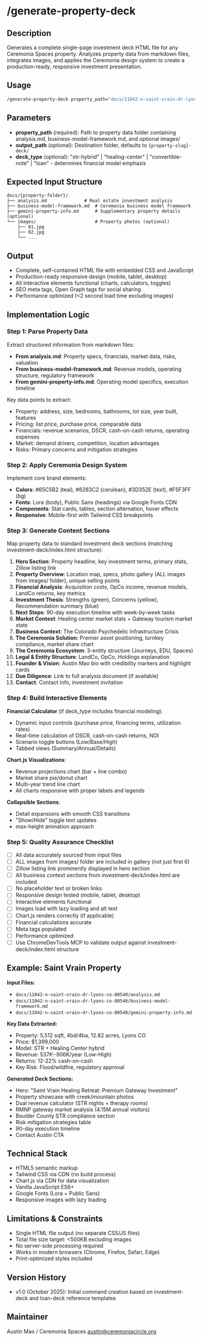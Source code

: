 # /generate-property-deck

## Description
Generates a complete single-page investment deck HTML file for any Ceremonia Spaces property. Analyzes property data from markdown files, integrates images, and applies the Ceremonia design system to create a production-ready, responsive investment presentation.

## Usage
```bash
/generate-property-deck property_path="docs/11042-n-saint-vrain-dr-lyons-co-80540/" deck_type="str-hybrid"
```

## Parameters
- **property_path** (required): Path to property data folder containing analysis.md, business-model-framework.md, and optional images/
- **output_path** (optional): Destination folder, defaults to `{property-slug}-deck/`
- **deck_type** (optional): "str-hybrid" | "healing-center" | "convertible-note" | "loan" - determines financial model emphasis

## Expected Input Structure
```
docs/{property-folder}/
├── analysis.md              # Real estate investment analysis
├── business-model-framework.md  # Ceremonia business model framework
├── gemini-property-info.md      # Supplementary property details (optional)
└── images/                      # Property photos (optional)
    ├── 01.jpg
    ├── 02.jpg
    └── ...
```

## Output
- Complete, self-contained HTML file with embedded CSS and JavaScript
- Production-ready responsive design (mobile, tablet, desktop)
- All interactive elements functional (charts, calculators, toggles)
- SEO meta tags, Open Graph tags for social sharing
- Performance optimized (<2 second load time excluding images)

## Implementation Logic

### Step 1: Parse Property Data
Extract structured information from markdown files:
- **From analysis.md**: Property specs, financials, market data, risks, valuation
- **From business-model-framework.md**: Revenue models, operating structure, regulatory framework
- **From gemini-property-info.md**: Operating model specifics, execution timeline

Key data points to extract:
- Property: address, size, bedrooms, bathrooms, lot size, year built, features
- Pricing: list price, purchase price, comparable data
- Financials: revenue scenarios, DSCR, cash-on-cash returns, operating expenses
- Market: demand drivers, competition, location advantages
- Risks: Primary concerns and mitigation strategies

### Step 2: Apply Ceremonia Design System
Implement core brand elements:
- **Colors**: #65C5B2 (teal), #6283C2 (cerulean), #3D352E (text), #F5F3FF (bg)
- **Fonts**: Lora (body), Public Sans (headings) via Google Fonts CDN
- **Components**: Stat cards, tables, section alternation, hover effects
- **Responsive**: Mobile-first with Tailwind CSS breakpoints

### Step 3: Generate Content Sections
Map property data to standard investment deck sections (matching investment-deck/index.html structure):

1. **Hero Section**: Property headline, key investment terms, primary stats, Zillow listing link
2. **Property Overview**: Location map, specs, photo gallery (ALL images from images/ folder), unique selling points
3. **Financial Analysis**: Acquisition costs, OpCo income, revenue models, LandCo returns, key metrics
4. **Investment Thesis**: Strengths (green), Concerns (yellow), Recommendation summary (blue)
5. **Next Steps**: 90-day execution timeline with week-by-week tasks
6. **Market Context**: Healing center market stats + Gateway tourism market stats
7. **Business Context**: The Colorado Psychedelic Infrastructure Crisis
8. **The Ceremonia Solution**: Premier asset positioning, turnkey compliance, market share chart
9. **The Ceremonia Ecosystem**: 3-entity structure (Journeys, EDU, Spaces)
10. **Legal & Entity Structure**: LandCo, OpCo, Holdings explanation
11. **Founder & Vision**: Austin Mao bio with credibility markers and highlight cards
12. **Due Diligence**: Link to full analysis document (if available)
13. **Contact**: Contact info, investment invitation

### Step 4: Build Interactive Elements

**Financial Calculator** (if deck_type includes financial modeling):
- Dynamic input controls (purchase price, financing terms, utilization rates)
- Real-time calculation of DSCR, cash-on-cash returns, NOI
- Scenario toggle buttons (Low/Base/High)
- Tabbed views (Summary/Annual/Details)

**Chart.js Visualizations**:
- Revenue projections chart (bar + line combo)
- Market share pie/donut chart
- Multi-year trend line chart
- All charts responsive with proper labels and legends

**Collapsible Sections**:
- Detail expansions with smooth CSS transitions
- "Show/Hide" toggle text updates
- max-height animation approach

### Step 5: Quality Assurance Checklist
- [ ] All data accurately sourced from input files
- [ ] ALL images from images/ folder are included in gallery (not just first 6)
- [ ] Zillow listing link prominently displayed in hero section
- [ ] All business context sections from investment-deck/index.html are included
- [ ] No placeholder text or broken links
- [ ] Responsive design tested (mobile, tablet, desktop)
- [ ] Interactive elements functional
- [ ] Images load with lazy loading and alt text
- [ ] Chart.js renders correctly (if applicable)
- [ ] Financial calculations accurate
- [ ] Meta tags populated
- [ ] Performance optimized
- [ ] Use ChromeDevTools MCP to validate output against investment-deck/index.html structure

## Example: Saint Vrain Property

**Input Files:**
- `docs/11042-n-saint-vrain-dr-lyons-co-80540/analysis.md`
- `docs/11042-n-saint-vrain-dr-lyons-co-80540/business-model-framework.md`
- `docs/11042-n-saint-vrain-dr-lyons-co-80540/gemini-property-info.md`

**Key Data Extracted:**
- Property: 5,512 sqft, 4bd/4ba, 12.82 acres, Lyons CO
- Price: $1,399,000
- Model: STR + Healing Center hybrid
- Revenue: $537K-$906K/year (Low-High)
- Returns: 12-22% cash-on-cash
- Key Risk: Flood/wildfire, regulatory approval

**Generated Deck Sections:**
- Hero: "Saint Vrain Healing Retreat: Premium Gateway Investment"
- Property showcase with creek/mountain photos
- Dual revenue calculator (STR nights + therapy rooms)
- RMNP gateway market analysis (4.15M annual visitors)
- Boulder County STR compliance section
- Risk mitigation strategies table
- 90-day execution timeline
- Contact Austin CTA

## Technical Stack
- HTML5 semantic markup
- Tailwind CSS via CDN (no build process)
- Chart.js via CDN for data visualization
- Vanilla JavaScript ES6+
- Google Fonts (Lora + Public Sans)
- Responsive images with lazy loading

## Limitations & Constraints
- Single HTML file output (no separate CSS/JS files)
- Total file size target: <500KB excluding images
- No server-side processing required
- Works in modern browsers (Chrome, Firefox, Safari, Edge)
- Print-optimized styles included

## Version History
- v1.0 (October 2025): Initial command creation based on investment-deck and loan-deck reference templates

## Maintainer
Austin Mao / Ceremonia Spaces
austin@ceremoniacircle.org
